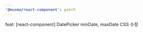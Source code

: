 ```yaml
---
'@musma/react-component': patch
---
```


feat: [react-component] DatePicker minDate, maxDate CSS 수정

